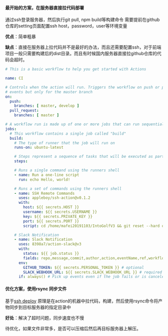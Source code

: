 #### 最开始的方案，在服务器直接拉代码部署
通过ssh登录服务器，然后执行git pull, npm build等构建命令 
需要提前在github仓库的setting页面配置ssh host，password，user等环境变量

**优点**：简单粗暴

**缺点**：直接在服务器上拉代码并不是最好的办法，而且还需要配置ssh，对于前端项目一般只需要构建后的dist目录。而且有时候国内服务器直接拉github仓库的代码会超时。

```yaml
# This is a basic workflow to help you get started with Actions

name: CI

# Controls when the action will run. Triggers the workflow on push or pull request
# events but only for the master branch
on:
  push:
    branches: [ master, develop ]
  pull_request:
    branches: [ master ]

# A workflow run is made up of one or more jobs that can run sequentially or in parallel
jobs:
  # This workflow contains a single job called "build"
  build:
    # The type of runner that the job will run on
    runs-on: ubuntu-latest

    # Steps represent a sequence of tasks that will be executed as part of the job
    steps:

    # Runs a single command using the runners shell
    - name: Run a one-line script
      run: echo Hello, world!

    # Runs a set of commands using the runners shell
    - name: SSH Remote Commands
      uses: appleboy/ssh-action@v0.1.2
      with:
        host: ${{ secrets.HOST }}
        username: ${{ secrets.USERNAME }}
        key: ${{ secrets.PRIVATE_KEY }}
        port: ${{ secrets.PORT }}
        script: cd /home/mafei20191103/IntoGolfV3 && git reset --hard origin/develop && git pull && npm run prod && php artisan migrate && composer install && php artisan telescope:prune && composer dump-autoload -o;

    # Slack Notification
    - name: Slack Notification
      uses: 8398a7/action-slack@v3
      with:
        status: ${{ job.status }}
        fields: repo,message,commit,author,action,eventName,ref,workflow,job,took # selectable (default: repo,message)
      env:
        GITHUB_TOKEN: ${{ secrets.PERSONAL_TOKEN }} # optional
        SLACK_WEBHOOK_URL: ${{ secrets.SLACK_WEBHOOK_URL }} # required
      if: always() # Pick up events even if the job fails or is canceled.

```

#### 优化方案，使用rsync 同步文件
基于[ssh deploy](https://github.com/marketplace/actions/ssh-deploy)
原理是在action的机器中拉代码，构建，然后使用rsync命令将产物同步到目标服务器的指定目录中

**好处**：解决了超时问题，同步速度也不慢

待优化，如果文件非常多，是否可以压缩后然后再目标服务器上解压。

